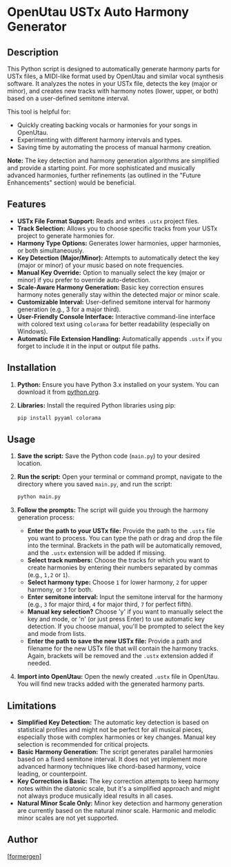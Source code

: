 # OpenUtau USTx Auto Harmony Generator

## Description

This Python script is designed to automatically generate harmony parts for USTx files, a MIDI-like format used by OpenUtau and similar vocal synthesis software. It analyzes the notes in your USTx file, detects the key (major or minor), and creates new tracks with harmony notes (lower, upper, or both) based on a user-defined semitone interval.

This tool is helpful for:

*   Quickly creating backing vocals or harmonies for your songs in OpenUtau.
*   Experimenting with different harmony intervals and types.
*   Saving time by automating the process of manual harmony creation.

**Note:** The key detection and harmony generation algorithms are simplified and provide a starting point. For more sophisticated and musically advanced harmonies, further refinements (as outlined in the "Future Enhancements" section) would be beneficial.

## Features

*   **USTx File Format Support:** Reads and writes `.ustx` project files.
*   **Track Selection:** Allows you to choose specific tracks from your USTx project to generate harmonies for.
*   **Harmony Type Options:** Generates lower harmonies, upper harmonies, or both simultaneously.
*   **Key Detection (Major/Minor):**  Attempts to automatically detect the key (major or minor) of your music based on note frequencies.
*   **Manual Key Override:** Option to manually select the key (major or minor) if you prefer to override auto-detection.
*   **Scale-Aware Harmony Generation:**  Basic key correction ensures harmony notes generally stay within the detected major or minor scale.
*   **Customizable Interval:** User-defined semitone interval for harmony generation (e.g., 3 for a major third).
*   **User-Friendly Console Interface:**  Interactive command-line interface with colored text using `colorama` for better readability (especially on Windows).
*   **Automatic File Extension Handling:**  Automatically appends `.ustx` if you forget to include it in the input or output file paths.

## Installation

1.  **Python:** Ensure you have Python 3.x installed on your system. You can download it from [python.org](https://www.python.org).
2.  **Libraries:** Install the required Python libraries using pip:

    ```bash
    pip install pyyaml colorama
    ```

## Usage

1.  **Save the script:** Save the Python code (`main.py`) to your desired location.
2.  **Run the script:** Open your terminal or command prompt, navigate to the directory where you saved `main.py`, and run the script:

    ```bash
    python main.py
    ```

3.  **Follow the prompts:** The script will guide you through the harmony generation process:

    *   **Enter the path to your USTx file:** Provide the path to the `.ustx` file you want to process. You can type the path or drag and drop the file into the terminal. Brackets in the path will be automatically removed, and the `.ustx` extension will be added if missing.
    *   **Select track numbers:**  Choose the tracks for which you want to create harmonies by entering their numbers separated by commas (e.g., `1,2` or `1`).
    *   **Select harmony type:** Choose `1` for lower harmony, `2` for upper harmony, or `3` for both.
    *   **Enter semitone interval:**  Input the semitone interval for the harmony (e.g., `3` for major third, `4` for major third, `7` for perfect fifth).
    *   **Manual key selection?** Choose 'y' if you want to manually select the key and mode, or 'n' (or just press Enter) to use automatic key detection. If you choose manual, you'll be prompted to select the key and mode from lists.
    *   **Enter the path to save the new USTx file:**  Provide a path and filename for the new USTx file that will contain the harmony tracks. Again, brackets will be removed and the `.ustx` extension added if needed.

4.  **Import into OpenUtau:** Open the newly created `.ustx` file in OpenUtau. You will find new tracks added with the generated harmony parts.

## Limitations

*   **Simplified Key Detection:** The automatic key detection is based on statistical profiles and might not be perfect for all musical pieces, especially those with complex harmonies or key changes. Manual key selection is recommended for critical projects.
*   **Basic Harmony Generation:** The script generates parallel harmonies based on a fixed semitone interval. It does not yet implement more advanced harmony techniques like chord-based harmony, voice leading, or counterpoint.
*   **Key Correction is Basic:** The key correction attempts to keep harmony notes within the diatonic scale, but it's a simplified approach and might not always produce musically ideal results in all cases.
*   **Natural Minor Scale Only:** Minor key detection and harmony generation are currently based on the natural minor scale. Harmonic and melodic minor scales are not yet supported.

## Author

[[formergen](https://github.com/formergen)]
